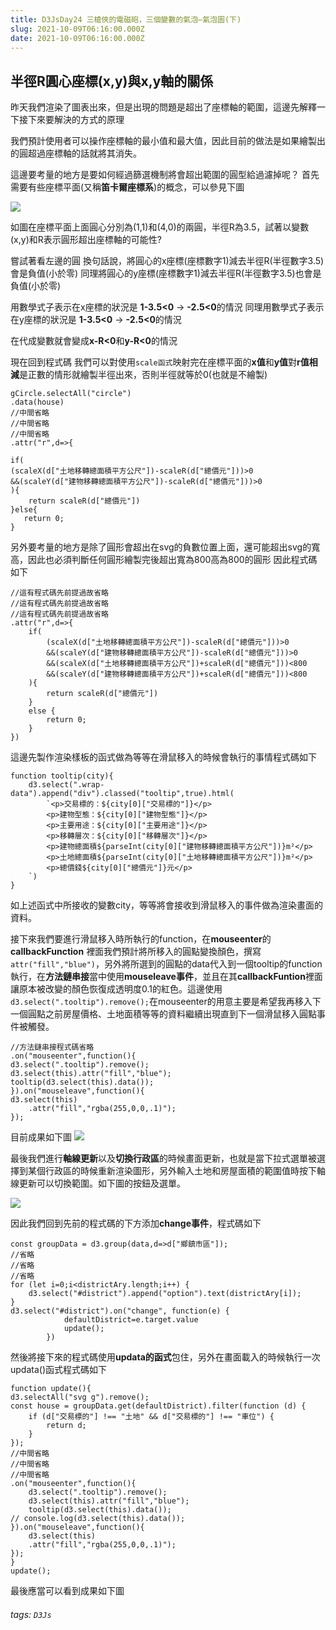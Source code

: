 ```yaml
---
title: D3JsDay24 三槍俠的電磁砲，三個變數的氣泡—氣泡圖(下)
slug: 2021-10-09T06:16:00.000Z
date: 2021-10-09T06:16:00.000Z
---
```


## 半徑R圓心座標(x,y)與x,y軸的關係

昨天我們渲染了圖表出來，但是出現的問題是超出了座標軸的範圍，這邊先解釋一下接下來要解決的方式的原理

我們預計使用者可以操作座標軸的最小值和最大值，因此目前的做法是如果繪製出的圓超過座標軸的話就將其消失。

這邊要考量的地方是要如何經過篩選機制將會超出範圍的圓型給過濾掉呢？
首先需要有些座標平面(又稱**笛卡爾座標系**)的概念，可以參見下圖

![](https://i.imgur.com/oQypA2t.jpg)

如圖在座標平面上面圓心分別為(1,1)和(4,0)的兩圓，半徑R為3.5，試著以變數(x,y)和R表示圓形超出座標軸的可能性?

嘗試著看左邊的圓
換句話說，將圓心的x座標(座標數字1)減去半徑R(半徑數字3.5)會是負值(小於零)
同理將圓心的y座標(座標數字1)減去半徑R(半徑數字3.5)也會是負值(小於零)

用數學式子表示在x座標的狀況是 **1-3.5<0** → **-2.5<0**的情況
同理用數學式子表示在y座標的狀況是 **1-3.5<0** → **-2.5<0**的情況

在代成變數就會變成**x-R<0**和**y-R<0**的情況

現在回到程式碼
我們可以對使用`scale函式`映射完在座標平面的**x值**和**y值**對**r值相減**是正數的情形就繪製半徑出來，否則半徑就等於0(也就是不繪製)
```javascript{numberLines: true}
gCircle.selectAll("circle")
.data(house)
//中間省略
//中間省略
//中間省略
.attr("r",d=>{

if(
(scaleX(d["土地移轉總面積平方公尺"])-scaleR(d["總價元"]))>0
&&(scaleY(d["建物移轉總面積平方公尺"])-scaleR(d["總價元"]))>0
){
    return scaleR(d["總價元"])
}else{
   return 0;
}
```
另外要考量的地方是除了圓形會超出在svg的負數位置上面，還可能超出svg的寬高，因此也必須判斷任何圓形繪製完後超出寬為800高為800的圓形
因此程式碼如下
```javascript{numberLines: true}
//這有程式碼先前提過故省略
//這有程式碼先前提過故省略
//這有程式碼先前提過故省略
.attr("r",d=>{
    if(
        (scaleX(d["土地移轉總面積平方公尺"])-scaleR(d["總價元"]))>0
        &&(scaleY(d["建物移轉總面積平方公尺"])-scaleR(d["總價元"]))>0
        &&(scaleX(d["土地移轉總面積平方公尺"])+scaleR(d["總價元"]))<800
        &&(scaleY(d["建物移轉總面積平方公尺"])+scaleR(d["總價元"]))<800
    ){
        return scaleR(d["總價元"])    
    }
    else {
        return 0;
    }
})
```
這邊先製作渲染樣板的函式做為等等在滑鼠移入的時候會執行的事情程式碼如下
```javascript{numberLines: true}
function tooltip(city){
    d3.select(".wrap-data").append("div").classed("tooltip",true).html(
        `<p>交易標的：${city[0]["交易標的"]}</p>
        <p>建物型態：${city[0]["建物型態"]}</p>
        <p>主要用途：${city[0]["主要用途"]}</p>
        <p>移轉層次：${city[0]["移轉層次"]}</p>
        <p>建物總面積${parseInt(city[0]["建物移轉總面積平方公尺"])}m²</p>
        <p>土地總面積${parseInt(city[0]["土地移轉總面積平方公尺"])}m²</p>
        <p>總價錢${city[0]["總價元"]}元</p>
    `)
}
```
如上述函式中所接收的變數city，等等將會接收到滑鼠移入的事件做為渲染畫面的資料。


接下來我們要進行滑鼠移入時所執行的function，在**mouseenter**的**callbackFunction** 裡面我們預計將所移入的圓點變換顏色，撰寫`attr("fill","blue")`，另外將所選到的圓點的data代入到一個tooltip的function執行，在**方法鏈串接**當中使用**mouseleave事件**，並且在其**callbackFuntion**裡面讓原本被改變的顏色恢復成透明度0.1的紅色。這邊使用`d3.select(".tooltip").remove();`在mouseenter的用意主要是希望我再移入下一個圓點之前房屋價格、土地面積等等的資料繼續出現直到下一個滑鼠移入圓點事件被觸發。
```javascript{numberLines: true}
//方法鏈串接程式碼省略
.on("mouseenter",function(){
d3.select(".tooltip").remove();
d3.select(this).attr("fill","blue");
tooltip(d3.select(this).data());
}).on("mouseleave",function(){
d3.select(this)
    .attr("fill","rgba(255,0,0,.1)");
});
```
目前成果如下圖
![](https://i.postimg.cc/GtrxnZGg/gif23public02.gif)


最後我們進行**軸線更新**以及**切換行政區**的時候畫面更新，也就是當下拉式選單被選擇到某個行政區的時候重新渲染圖形，另外輸入土地和房屋面積的範圍值時按下軸線更新可以切換範圍。如下圖的按鈕及選單。

![](https://i.imgur.com/GQ4fGU8.png)

因此我們回到先前的程式碼的下方添加**change事件**，程式碼如下
```javascript{numberLines: true}
const groupData = d3.group(data,d=>d["鄉鎮市區"]);
//省略
//省略
//省略
for (let i=0;i<districtAry.length;i++) {
    d3.select("#district").append("option").text(districtAry[i]);
}
d3.select("#district").on("change", function(e) {
            defaultDistrict=e.target.value
            update();
        })
```
然後將接下來的程式碼使用**updata的函式**包住，另外在畫面載入的時候執行一次updata()函式程式碼如下
```javascript{numberLines: true}
function update(){
d3.selectAll("svg g").remove();
const house = groupData.get(defaultDistrict).filter(function (d) {
    if (d["交易標的"] !== "土地" && d["交易標的"] !== "車位") {
        return d;
    }
});
//中間省略
//中間省略
//中間省略
.on("mouseenter",function(){
    d3.select(".tooltip").remove();
    d3.select(this).attr("fill","blue");
    tooltip(d3.select(this).data());
// console.log(d3.select(this).data());
}).on("mouseleave",function(){
    d3.select(this)
    .attr("fill","rgba(255,0,0,.1)");
});
}
update();
```

最後應當可以看到成果如下圖



###### tags: `D3Js`
